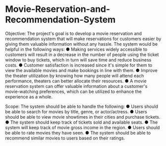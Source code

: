 # Movie-Reservation-and-Recommendation-System

Objective:
The project's goal is to develop a movie reservation and recommendation system
that will make reservations for customers easier by giving them valuable information
without any hassle. The system would be helpful in the following ways:
● Making services widely accessible to customers will result in a decrease in the
number of people using the ticket window to buy tickets, which in turn will
save time and reduce business costs.
● Customer satisfaction is increased since it's simple for them to view the
available movies and make bookings in line with them.
● Improve the theater utilization by knowing how many people will attend each
performance, theaters can better allocate their resources.
● A movie reservation system can offer valuable information about a customer's
movie-watching preferences, which can be utilized to enhance the experience
as a whole.

Scope:
The system should be able to handle the following:
● Users should be able to search for movies by title, genre, or actor/actress.
● Users should be able to view movie showtimes in their cities and purchase
tickets.
● The system should keep track of tickets sold and available seats.
● The system will keep track of movie gross income in the region.
● Users should be able to rate movies they have seen.
● The system should be able to recommend similar movies to users based on
their ratings.
